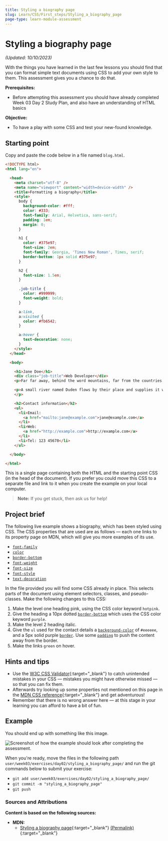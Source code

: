 ```yaml
---
title: Styling a biography page
slug: Learn/CSS/First_steps/Styling_a_biography_page
page-type: learn-module-assessment
---
```


# Styling a biography page

_(Updated: 10/10/2023)_

With the things you have learned in the last few lessons you should find that you can format simple text documents using CSS to add your own style to them. This assessment gives you a chance to do that.

**Prerequisites:**
  - Before attempting this assessment you should have already completed Week 03 Day 2 Study Plan, and also have an understanding of HTML basics

**Objective:**
  - To have a play with some CSS and test your new-found knowledge.

## Starting point

Copy and paste the code below in a file named `blog.html`.

```html
<!DOCTYPE html>
<html lang="en">

  <head>
    <meta charset="utf-8" />
    <meta name="viewport" content="width=device-width" />
    <title>Formatting a biography</title>
    <style>
      body {
        background-color: #fff;
        color: #333;
        font-family: Arial, Helvetica, sans-serif;
        padding: 1em;
        margin: 0;
      }

      h1 {
        color: #375e97;
        font-size: 2em;
        font-family: Georgia, 'Times New Roman', Times, serif;
        border-bottom: 1px solid #375e97;
      }

      h2 {
        font-size: 1.5em;
      }

      .job-title {
        color: #999999;
        font-weight: bold;
      }

      a:link,
      a:visited {
        color: #fb6542;
      }

      a:hover {
        text-decoration: none;
      }
    </style>
  </head>

  <body>

    <h1>Jane Doe</h1>
    <div class="job-title">Web Developer</div>
    <p>Far far away, behind the word mountains, far from the countries Vokalia and Consonantia, there live the blind texts. Separated they live in Bookmarksgrove right at the coast of the Semantics, a large language ocean.</p>

    <p>A small river named Duden flows by their place and supplies it with the necessary regelialia. It is a paradisematic country, in which roasted parts of sentences fly into your mouth.
    </p>

    <h2>Contact information</h2>
    <ul>
      <li>Email:
        <a href="mailto:jane@example.com">jane@example.com</a>
      </li>
      <li>Web:
        <a href="http://example.com">http://example.com</a>
      </li>
      <li>Tel: 123 45678</li>
    </ul>

  </body>

</html>
```

This is a single page containing both the HTML and the starting point CSS (in the head of the document). If you prefer you could move this CSS to a separate file and link to it when you create the example on your local computer.

> **Note:** If you get stuck, then ask us for help!

## Project brief

The following live example shows a biography, which has been styled using CSS. The CSS properties that are used are as follows — each one links to its property page on MDN, which will give you more examples of its use.

- [`font-family`](https://developer.mozilla.org/en-US/docs/Web/CSS/font-family)
- [`color`](https://developer.mozilla.org/en-US/docs/Web/CSS/color)
- [`border-bottom`](https://developer.mozilla.org/en-US/docs/Web/CSS/border-bottom)
- [`font-weight`](https://developer.mozilla.org/en-US/docs/Web/CSS/font-weight)
- [`font-size`](https://developer.mozilla.org/en-US/docs/Web/CSS/font-size)
- [`font-style`](https://developer.mozilla.org/en-US/docs/Web/CSS/font-style)
- [`text-decoration`](https://developer.mozilla.org/en-US/docs/Web/CSS/text-decoration)

In the file provided you will find some CSS already in place. This selects parts of the document using element selectors, classes, and pseudo-classes. Make the following changes to this CSS:

1. Make the level one heading pink, using the CSS color keyword `hotpink`.
2. Give the heading a 10px dotted [`border-bottom`](https://developer.mozilla.org/en-US/docs/Web/CSS/border-bottom) which uses the CSS color keyword `purple`.
3. Make the level 2 heading italic.
4. Give the `ul` used for the contact details a [`background-color`](https://developer.mozilla.org/en-US/docs/Web/CSS/background-color) of `#eeeeee`, and a 5px solid purple [`border`](https://developer.mozilla.org/en-US/docs/Web/CSS/border). Use some [`padding`](https://developer.mozilla.org/en-US/docs/Web/CSS/padding) to push the content away from the border.
5. Make the links `green` on hover.

## Hints and tips

- Use the [W3C CSS Validator](https://jigsaw.w3.org/css-validator/){:target="_blank"} to catch unintended mistakes in your CSS — mistakes you might have otherwise missed — so that you can fix them.
- Afterwards try looking up some properties not mentioned on this page in the [MDN CSS reference](https://developer.mozilla.org/en-US/docs/Web/CSS/Reference){:target="_blank"} and get adventurous!
- Remember that there is no wrong answer here — at this stage in your learning you can afford to have a bit of fun.

## Example

You should end up with something like this image.

![Screenshot of how the example should look after completing the assessment.](assets/learn-css-basics-assessment.png)

When you're ready, move the files in the following path `user/week03/exercises/day02/styling_a_biography_page/` and run the git commands below to submit your exercise:

- `git add user/week03/exercises/day02/styling_a_biography_page/`
- `git commit -m "styling_a_biography_page"`
- `git push`

### Sources and Attributions

**Content is based on the following sources:**

- **MDN:**
  - [Styling a biography page](https://developer.mozilla.org/en-US/docs/Learn/CSS/First_steps/Styling_a_biography_page){:target="_blank"} [(Permalink)](https://github.com/mdn/content/blob/a77137e6239ef445ac67b2ffb7067d6332907910/files/en-us/learn/css/first_steps/styling_a_biography_page/index.md){:target="_blank"}